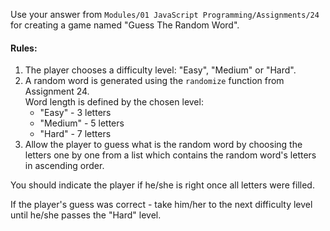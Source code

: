 <p>Use your answer from <code>Modules/01 JavaScript Programming/Assignments/24</code> for creating a game named "Guess The Random Word".
</p>
<h4>Rules:</h4>
<ol>
<li>
The player chooses a difficulty level: "Easy", "Medium" or "Hard".
</li>
<li>
A random word is generated using the <code>randomize</code> function from Assignment 24.<br />Word length is defined by the chosen level:
    <ul>
        <li>"Easy" - 3 letters</li>
        <li>"Medium" - 5 letters</li>
        <li>"Hard" - 7 letters</li>
    </ul>
</li>
<li>
Allow the player to guess what is the random word by choosing the letters one by one from a list which contains the random word's letters in ascending order.
</li>
</ol>
<p>
You should indicate the player if he/she is right once all letters were filled.
</p>
<p>
If the player's guess was correct - take him/her to the next difficulty level until he/she passes the "Hard" level.
</p>